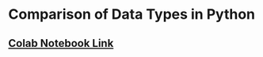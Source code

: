 # Comparison of Data Types in Python

## [Colab Notebook Link](https://colab.research.google.com/drive/1E9UBO8fV2bzeuVmlZ-YzGSA1xetngmDl?usp=sharing)

